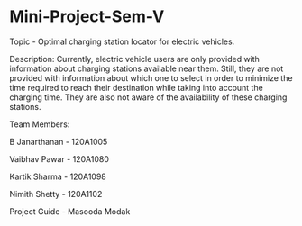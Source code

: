 ﻿# Mini-Project-Sem-V
 
 Topic - Optimal charging station locator for electric vehicles.
 
Description: 
Currently, electric vehicle users are only provided with information about charging stations available near them. Still, they are not provided with information about which one to select in order to minimize the time required to reach their destination while taking into account the charging time. They are also not aware of the availability of these charging stations.

 
 Team Members:
 
 B Janarthanan - 120A1005
 
 Vaibhav Pawar - 120A1080
 
 Kartik Sharma - 120A1098
 
 Nimith Shetty - 120A1102

 Project Guide - Masooda Modak
 
 
 
